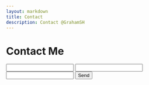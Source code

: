 ```yaml
---
layout: markdown
title: Contact
description: Contact @GrahamSH
---
```


# Contact Me

<form action="https://getform.io/f/8cf2d7d8-dc8d-4e8e-b955-ffef0907b10a" method="POST">

  <input type="text" name="name">
  <input type="email" name="email">
  <input type="text" name="message">
  <button type="submit">Send</button>

</form>
